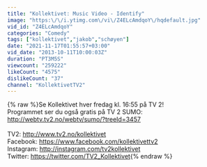 ```yaml
---
title: "Kollektivet: Music Video - Identify"
image: "https:\/\/i.ytimg.com\/vi\/Z4ELcAmdqoY\/hqdefault.jpg"
vid_id: "Z4ELcAmdqoY"
categories: "Comedy"
tags: ["kollektivet","jakob","schøyen"]
date: "2021-11-17T01:55:57+03:00"
vid_date: "2013-10-11T10:00:03Z"
duration: "PT3M5S"
viewcount: "259222"
likeCount: "4575"
dislikeCount: "37"
channel: "KollektivetTV2"
---
```

{% raw %}Se Kollektivet hver fredag kl. 16:55 på TV 2!<br />Programmet ser du også gratis på TV 2 SUMO: <a rel="nofollow" target="blank" href="http://webtv.tv2.no/webtv/sumo/?treeId=3457">http://webtv.tv2.no/webtv/sumo/?treeId=3457</a><br /><br />TV2: <a rel="nofollow" target="blank" href="http://www.tv2.no/kollektivet">http://www.tv2.no/kollektivet</a><br />Facebook: <a rel="nofollow" target="blank" href="https://www.facebook.com/kollektivettv2">https://www.facebook.com/kollektivettv2</a><br />Instagram: <a rel="nofollow" target="blank" href="http://instagram.com/tv2kollektivet">http://instagram.com/tv2kollektivet</a><br />Twitter: <a rel="nofollow" target="blank" href="https://twitter.com/TV2_Kollektivet">https://twitter.com/TV2_Kollektivet</a>{% endraw %}
